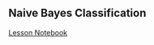 ## Naive Bayes Classification

[Lesson Notebook](http://nbviewer.ipython.org/github/TeachingDataScience/data-science-course/blob/forstudentviewing/12_Naive_Bayes/An%20Introduction%20to%20Naive%20Bayes%20Classification.ipynb)


